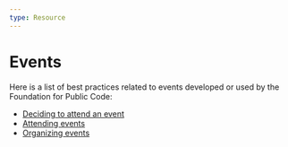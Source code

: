 ```yaml
---
type: Resource
---
```


# Events

Here is a list of best practices related to events developed or used by the Foundation for Public Code:

* [Deciding to attend an event](/deciding-to-attend-events.md)
* [Attending events](attending-events.md)
* [Organizing events](organizing-events.md)

